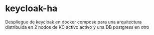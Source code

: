 # keycloak-ha
Despliegue de keycloak en docker compose para una arquitectura distribuida en 2 nodos de KC activo activo y una DB postgress en otro
